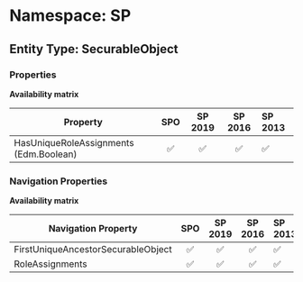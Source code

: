 # Namespace: SP

## Entity Type: SecurableObject

### Properties

**Availability matrix**

Property | SPO | SP 2019 | SP 2016 | SP 2013
----------|:---:|:-------:|:-------:|:-------
HasUniqueRoleAssignments (Edm.Boolean) | ✅ | ✅ | ✅ | ✅

### Navigation Properties

**Availability matrix**

Navigation Property | SPO | SP 2019 | SP 2016 | SP 2013
----------|:---:|:-------:|:-------:|:-------
FirstUniqueAncestorSecurableObject | ✅ | ✅ | ✅ | ✅
RoleAssignments | ✅ | ✅ | ✅ | ✅